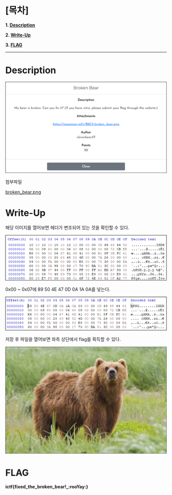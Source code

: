# [목차]
**1. [Description](#Description)**

**2. [Write-Up](#Write-Up)**

**3. [FLAG](#FLAG)**


***


# **Description**

![](images/2022-05-18-17-37-44.png)

첨부파일

[broken_bear.png](https://rdmd.readme.io/docs/code-blocks)

# **Write-Up**

해당 이미지를 열어보면 헤더가 변조되어 있는 것을 확인할 수 있다.

![](images/2022-05-18-17-38-19.png)

0x00 ~ 0x07에 89 50 4E 47 0D 0A 1A 0A를 넣는다.

![](images/2022-05-18-17-38-28.png)

저장 후 파일을 열어보면 좌측 상단에서 flag를 획득할 수 있다.

![](images/2022-05-18-17-38-35.png)


# **FLAG**

**ictf{fixed_the_broken_bear!_:rooYay:}**